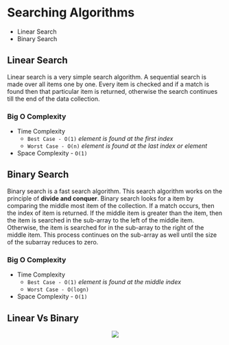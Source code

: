 # Searching Algorithms

* Linear Search
* Binary Search

## Linear Search

Linear search is a very simple search algorithm. A sequential search is made over all items one by one. Every item is checked and if a match is found then that particular item is returned, otherwise the search continues till the end of the data collection.

### Big O Complexity

* Time Complexity
   * ```Best Case - O(1)```  *element is found at the first index*
   * ```Worst Case - O(n)``` _element is found at the last index or element_
* Space Complexity - ``` O(1) ```

## Binary Search

Binary search is a fast search algorithm. This search algorithm works on the principle of **divide and conquer**.
Binary search looks for a item by comparing the middle most item of the collection. If a match occurs, then the index of item is returned. If the middle item is greater than the item, then the item is searched in the sub-array to the left of the middle item. Otherwise, the item is searched for in the sub-array to the right of the middle item. This process continues on the sub-array as well until the size of the subarray reduces to zero.

### Big O Complexity

* Time Complexity
   * ```Best Case - O(1)```  *element is found at the middle index*
   * ```Worst Case - O(logn)```
* Space Complexity - ``` O(1) ```

## Linear Vs Binary
<p align="center">
<img src="https://user-images.githubusercontent.com/74424757/124422656-439fd500-dd81-11eb-87f3-c539eff6c6b4.gif"></p>


